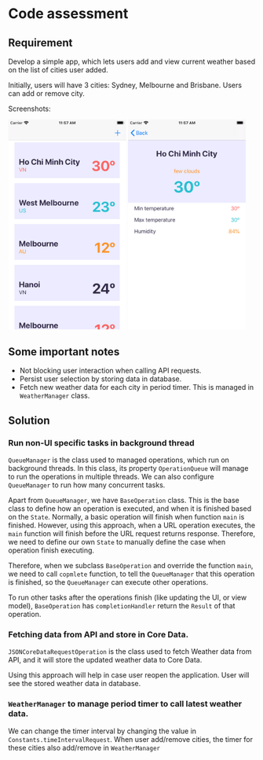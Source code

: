 # Code assessment

## Requirement

Develop a simple app, which lets users add and view current weather based on the list of cities user added.

Initially, users will have 3 cities: Sydney, Melbourne and Brisbane. Users can add or remove city.

Screenshots:


<img src="screenshot/list-view.png" width="240" />
<img src="screenshot/detail-view.png" width="240" />

## Some important notes
- Not blocking user interaction when calling API requests.
- Persist user selection by storing data in database.
- Fetch new weather data for each city in period timer. This is managed in `WeatherManager` class.

## Solution
### Run non-UI specific tasks in background thread
`QueueManager` is the class used to managed operations, which run on background threads. In this class, its property `OperationQueue` will manage to run the operations in multiple threads. We can also configure `QueueManager` to run how many concurrent tasks.

Apart from `QueueManager`, we have `BaseOperation` class. This is the base class to define how an operation is executed, and when it is finished based on the `State`. Normally, a basic operation will finish when function `main` is finished. However, using this approach, when a URL operation executes, the `main` function will finish before the URL request returns response. Therefore, we need to define our own `State` to manually define the case when operation finish executing.

Therefore, when we subclass `BaseOperation` and override the function `main`, we need to call `copmlete` function, to tell the `QueueManager` that this operation is finished, so the `QueueManager` can execute other operations.

To run other tasks after the operations finish (like updating the UI, or view model), `BaseOperation` has `completionHandler` return the `Result` of that operation.

### Fetching data from API and store in Core Data.
`JSONCoreDataRequestOperation` is the class used to fetch Weather data from API, and it will store the updated weather data to Core Data.

Using this approach will help in case user reopen the application. User will see the stored weather data in database.

### `WeatherManager` to manage period timer to call latest weather data.
We can change the timer interval by changing the value in `Constants.timeIntervalRequest`. When user add/remove cities, the timer for these cities also add/remove in `WeatherManager`
